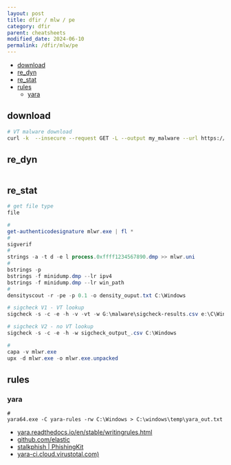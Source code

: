 ```yaml
---
layout: post
title: dfir / mlw / pe
category: dfir
parent: cheatsheets
modified_date: 2024-06-10
permalink: /dfir/mlw/pe
---
```


<!-- vscode-markdown-toc -->
* [download](#download)
* [re_dyn](#re_dyn)
* [re_stat](#re_stat)
* [rules](#rules)
	* [yara](#yara)

<!-- vscode-markdown-toc-config
	numbering=false
	autoSave=true
	/vscode-markdown-toc-config -->
<!-- /vscode-markdown-toc -->

## <a name='download'></a>download
```sh
# VT malware download
curl -k  --insecure --request GET -L --output my_malware --url https://www.virustotal.com/api/v3/files/<my_malware_id>/download --header 'x-apikey:'
```

## <a name='re_dyn'></a>re_dyn
```
```

## <a name='re_stat'></a>re_stat
```powershell
# get file type
file

#
get-authenticodesignature mlwr.exe | fl *
#
sigverif
#
strings -a -t d -e l process.0xffff1234567890.dmp >> mlwr.uni
#
bstrings -p
bstrings -f minidump.dmp --lr ipv4
bstrings -f minidump.dmp --lr win_path
#
densityscout -r -pe -p 0.1 -o density_ouput.txt C:\Windows

# sigcheck V1 - VT lookup
sigcheck -s -c -e -h -v -vt -w G:\malware\sigcheck-results.csv e:\C\Windows

# sigcheck V2 - no VT lookup
sigcheck -s -c -e -h -w sigcheck_output_.csv C:\Windows

#
capa -v mlwr.exe
upx -d mlwr.exe -o mlwr.exe.unpacked 
```

## rules

### yara
```
#
yara64.exe -C yara-rules -rw C:\Windows > C:\windows\temp\yara_out.txt
```

* [yara.readthedocs.io/en/stable/writingrules.html](https://yara.readthedocs.io/en/stable/writingrules.html)
* [github.com/elastic](#https://github.com/elastic/protections-artifacts/tree/main/yara/rules)
* [stalkphish | PhishingKit](#https://github.com/t4d/PhishingKit-Yara-Rules)
* [yara-ci.cloud.virustotal.com)](#https://yara-ci.cloud.virustotal.com/)

